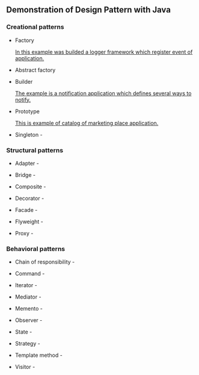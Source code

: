 
## Demonstration of Design Pattern with Java 

### Creational patterns

  -  Factory 
      
      [In this example was builded a logger framework which register event of application.](https://github.com/sleevs/JavaDesignPattern/tree/master/jsn-factory-method) 
  
  
  -  Abstract factory  
  
  -  Builder 
     
     [The example is a notification application which defines several ways to notify.](https://github.com/sleevs/JavaDesignPattern/tree/master/jsn-builder)
  
  -  Prototype 
   
     [This is example of catalog of marketing place application.](https://github.com/sleevs/JavaDesignPattern/tree/master/jsn-prototype)
  
  -  Singleton - 

### Structural patterns

  -  Adapter - 
  
  -  Bridge - 
  
  -  Composite - 
  
  -  Decorator - 
  
  -  Facade - 
  
  -  Flyweight - 
  
  -  Proxy - 

### Behavioral patterns

  -  Chain of responsibility - 
  
  -  Command - 
  
  -  Iterator - 
  
  -  Mediator - 
  
  -  Memento - 
  
  -  Observer - 
  
  -  State - 
  
  -  Strategy - 
  
  -  Template method - 
  
  -  Visitor - 

